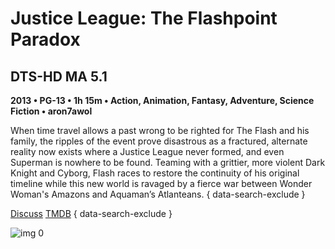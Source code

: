 # Justice League: The Flashpoint Paradox

## DTS-HD MA 5.1

**2013 • PG-13 • 1h 15m • Action, Animation, Fantasy, Adventure, Science Fiction • aron7awol**

When time travel allows a past wrong to be righted for The Flash and his family, the ripples of the event prove disastrous as a fractured, alternate reality now exists where a Justice League never formed, and even Superman is nowhere to be found. Teaming with a grittier, more violent Dark Knight and Cyborg, Flash races to restore the continuity of his original timeline while this new world is ravaged by a fierce war between Wonder Woman's Amazons and Aquaman’s Atlanteans.
{ data-search-exclude }

[Discuss](https://www.avsforum.com/threads/bass-eq-for-filtered-movies.2995212/post-56951310)  [TMDB](183011)
{ data-search-exclude }

![img 0](https://i.imgur.com/xUTHznc.jpg)

